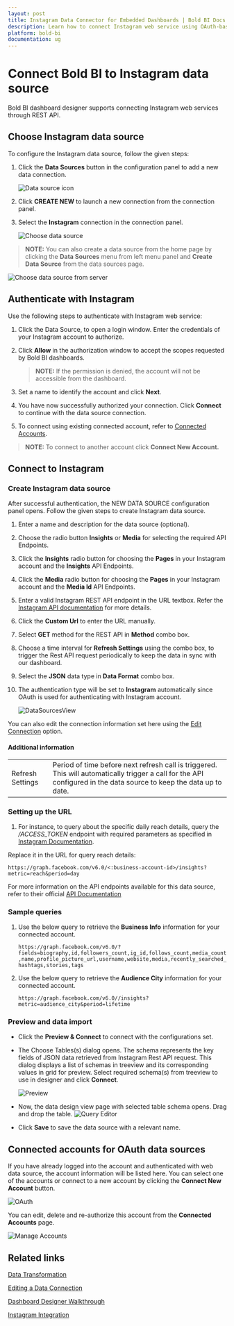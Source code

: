 ```yaml
---
layout: post
title: Instagram Data Connector for Embedded Dashboards | Bold BI Docs
description: Learn how to connect Instagram web service using OAuth-based authentication through REST API with Bold BI to prepare the dashboards and embed them in your app.
platform: bold-bi
documentation: ug
---
```


# Connect Bold BI to Instagram data source
Bold BI dashboard designer supports connecting Instagram web services through REST API. 

## Choose Instagram data source
To configure the Instagram data source, follow the given steps:
1. Click the **Data Sources** button in the configuration panel to add a new data connection.

   ![Data source icon](/static/assets/embedded/working-with-datasource/data-connectors/images/common/DataSourcesIcon.png)

2. Click **CREATE NEW** to launch a new connection from the connection panel.
3. Select the **Instagram** connection in the connection panel.

   ![Choose data source](/static/assets/embedded/working-with-datasource/data-connectors/images/Instagram/ChooseDS.png)

> **NOTE:** You can also create a data source from the home page by clicking the **Data Sources** menu from left menu panel and **Create Data Source** from the data sources page.

   ![Choose data source from server](/static/assets/embedded/working-with-datasource/data-connectors/images/Instagram/ChooseDS_Server.png)

## Authenticate with Instagram
Use the following steps to authenticate with Instagram web service:

1. Click the Data Source, to open a login window. Enter the credentials of your Instagram account to authorize.
2. Click **Allow** in the authorization window to accept the scopes requested by Bold BI dashboards.

   > **NOTE:** If the permission is denied, the account will not be accessible from the dashboard.

3. Set a name to identify the account and click **Next**. 
4. You have now successfully authorized your connection. Click **Connect** to continue with the data source connection.
5. To connect using existing connected account, refer to [Connected Accounts](/embedded-bi/working-with-data-source/data-connectors/instagram/#connected-accounts-for-oauth-data-sources).

> **NOTE:** To connect to another account click **Connect New Account.**


## Connect to Instagram
### Create Instagram data source
After successful authentication, the NEW DATA SOURCE configuration panel opens. Follow the given steps to create Instagram data source.
1. Enter a name and description for the data source (optional).
2. Choose the radio button **Insights** or **Media** for selecting the required API Endpoints.
3. Click the **Insights** radio button for choosing the **Pages** in your Instagram account and the **Insights** API Endpoints.
4. Click the **Media** radio button for choosing the **Pages** in your Instagram account and the **Media Id** API Endpoints.
5. Enter a valid Instagram REST API endpoint in the URL textbox. Refer the [Instagram API documentation](https://developers.facebook.com/docs/instagram-api/#instagram-graph-api) for more details.
6. Click the **Custom Url** to enter the URL manually.   
7. Select **GET** method for the REST API in **Method** combo box.
8. Choose a time interval for **Refresh Settings** using the combo box, to trigger the Rest API request periodically to keep the data in sync with our dashboard.  
9. Select the **JSON** data type in **Data Format** combo box.
10. The authentication type will be set to **Instagram** automatically since OAuth is used for authenticating with Instagram account.

    ![DataSourcesView](/static/assets/embedded/working-with-datasource/data-connectors/images/Instagram/DataSourcesView.png)

You can also edit the connection information set here using the [Edit Connection](/embedded-bi/working-with-data-source/editing-a-data-connection/) option.

#### Additional information
<table width="600">
<tr>
<td>
Refresh Settings
</td>
<td>
Period of time before next refresh call is triggered. This will automatically trigger a call for the API configured in the data source to keep the data up to date.
</td>
</tr>
</table>

### Setting up the URL
1. For instance, to query about the specific daily reach details, query the <i>/ACCESS_TOKEN</i> endpoint with required parameters as specified in [Instagram Documentation](https://developers.facebook.com/docs/instagram-api/#instagram-graph-api).

Replace it in the URL for query reach details:

`https://graph.facebook.com/v6.0/<:business-account-id>/insights?metric=reach&period=day`

For more information on the API endpoints available for this data source, refer to their official [API Documentation]( https://developers.facebook.com/tools/explorer/)

### Sample queries
1. Use the below query to retrieve the **Business Info** information for your connected account.
	
   `https://graph.facebook.com/v6.0/?fields=biography,id,followers_count,ig_id,follows_count,media_count,name,profile_picture_url,username,website,media,recently_searched_hashtags,stories,tags`

2. Use the below query to retrieve the **Audience City** information for your connected account.

   `https://graph.facebook.com/v6.0//insights?metric=audience_city&period=lifetime`

### Preview and data import
* Click the **Preview & Connect** to connect with the configurations set.
* The Choose Tables(s) dialog opens. The schema represents the key fields of JSON data retrieved from Instagram Rest API request. This dialog displays a list of schemas in treeview and its corresponding values in grid for preview. Select required schema(s) from treeview to use in designer and click **Connect**.

   ![Preview](/static/assets/embedded/working-with-datasource/data-connectors/images/common/Preview.png)

* Now, the data design view page with selected table schema opens. Drag and drop the table.
   ![Query Editor](/static/assets/embedded/working-with-datasource/data-connectors/images/common/QueryEditor.png)

* Click **Save** to save the data source with a relevant name.

## Connected accounts for OAuth data sources
If you have already logged into the account and authenticated with web data source, the account information will be listed here. You can select one of the accounts or connect to a new account by clicking the **Connect New Account** button.

   ![OAuth](/static/assets/embedded/working-with-datasource/data-connectors/images/Instagram/OAuthDS.png)

You can edit, delete and re-authorize this account from the **Connected Accounts** page.

   ![Manage Accounts](/static/assets/embedded/working-with-datasource/data-connectors/images/Instagram/ManageDS.png)

## Related links

[Data Transformation](/embedded-bi/working-with-data-source/transforming-data/joining-table/)

[Editing a Data Connection](/embedded-bi/working-with-data-source/editing-a-data-connection/)   

[Dashboard Designer Walkthrough](/embedded-bi/getting-started/quick-start/)

[Instagram Integration](https://www.boldbi.com/integrations/instagram)
